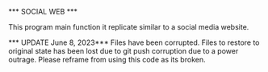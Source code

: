 
*** SOCIAL WEB ***

This program main function it replicate similar to a social media website.

*** UPDATE June 8, 2023***
Files have been corrupted. Files to restore to original state has been lost due to git push corruption due to a power outrage. Please reframe from using this code as its broken.
